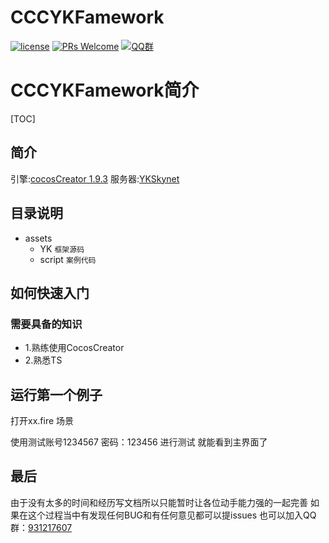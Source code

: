 
     
# CCCYKFamework
[![license](http://img.shields.io/badge/license-MIT-blue.svg)](https://github.com/sheenli/YKFrameworkTolua/blob/master/LICENSE.TXT)
[![PRs Welcome](https://img.shields.io/badge/PRs-welcome-blue.svg)](https://github.com/YKPublicGame/CCCYKFamework/pulls)
[![QQ群](https://img.shields.io/gitter/room/nwjs/nw.js.svg)](https://jq.qq.com/?_wv=1027&k=5kT8aGe)


# CCCYKFamework简介
[TOC]

## 简介

引擎:[cocosCreator 1.9.3](https://www.cocos.com/download)
服务器:[YKSkynet](https://github.com/BobSongCN/YKServerBySkynet)

## 目录说明

*  assets
	*  YK `框架源码`
	*  script `案例代码`
	
## 如何快速入门
### 需要具备的知识
* 1.熟练使用CocosCreator 
* 2.熟悉TS
## 运行第一个例子
打开xx.fire 场景

使用测试账号1234567 密码：123456 进行测试 就能看到主界面了

## 最后
由于没有太多的时间和经历写文档所以只能暂时让各位动手能力强的一起完善
如果在这个过程当中有发现任何BUG和有任何意见都可以提issues
也可以加入QQ群：[931217607](https://jq.qq.com/?_wv=1027&k=5kT8aGe)

